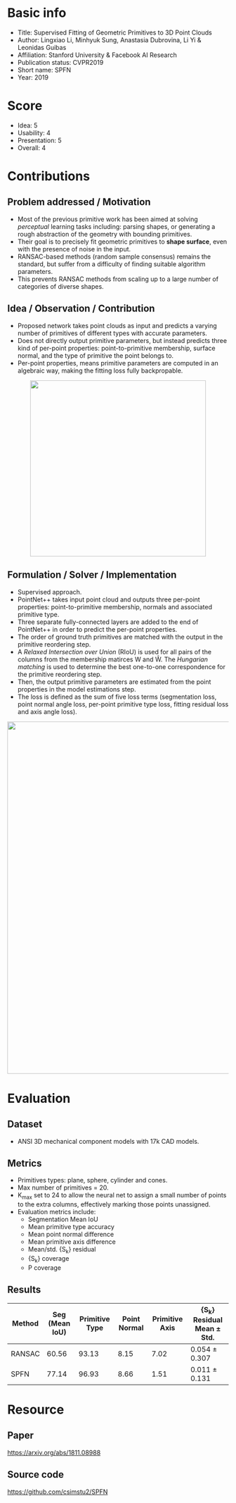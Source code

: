 # Basic info
- Title: Supervised Fitting of Geometric Primitives to 3D Point Clouds
- Author: Lingxiao Li, Minhyuk Sung, Anastasia Dubrovina, Li Yi & Leonidas Guibas
- Affiliation: Stanford University & Facebook AI Research
- Publication status: CVPR2019
- Short name: SPFN
- Year: 2019

# Score
- Idea: 5
- Usability: 4
- Presentation: 5
- Overall: 4

# Contributions
## Problem addressed / Motivation
- Most of the previous primitive work has been aimed at solving *perceptual* learning tasks including: parsing shapes, or generating a rough abstraction of the geometry with bounding primitives.
- Their goal is to precisely fit geometric primitives to **shape surface**, even with the presence of noise in the input.
- RANSAC-based methods (random sample consensus) remains the standard, but suffer from a difficulty of finding suitable algorithm parameters.
- This prevents RANSAC methods from scaling up to a large number of categories of diverse shapes.

## Idea / Observation / Contribution
- Proposed network takes point clouds as input and predicts a varying number of primitives of different types with accurate parameters.
- Does not directly output primitive parameters, but instead predicts three kind of per-point properties: point-to-primitive membership, surface normal, and the type of primitive the point belongs to.
- Per-point properties, means primitive parameters are computed in an algebraic way, making the fitting loss fully backpropable.

<p align="center">
  <img src="https://github.com/AndrewColligan/Paper-Reading-Notes/blob/master/Notes/Imgs/SPFN_1.png" width=400>
</p>

## Formulation / Solver / Implementation
- Supervised approach.
- PointNet++ takes input point cloud and outputs three per-point properties: point-to-primitive membership, normals and associated primitive type.
- Three separate fully-connected layers are added to the end of PointNet++ in order to predict the per-point properties.
- The order of ground truth primitives are matched with the output in the primitive reordering step.
- A *Relaxed Intersection over Union* (RIoU) is used for all pairs of the columns from the membership matirces W and &Wcirc;. The *Hungarian matching* is used to determine the best one-to-one correspondence for the primitive reordering step.
- Then, the output primitive parameters are estimated from the point properties in the model estimations step.
- The loss is defined as the sum of five loss terms (segmentation loss, point normal angle loss, per-point primitive type loss, fitting residual loss and axis angle loss).

<p align="center">
  <img src="https://github.com/AndrewColligan/Paper-Reading-Notes/blob/master/Notes/Imgs/SPFN_2.png" width=800>
</p>

# Evaluation
## Dataset
- ANSI 3D mechanical component models with 17k CAD models.

## Metrics
- Primitives types: plane, sphere, cylinder and cones.
- Max number of primitives = 20.
- K<sub>max</sub> set to 24 to allow the neural net to assign a small number of points to the extra columns, effectively marking those points unassigned.
- Evaluation metrics include:
  - Segmentation Mean IoU
  - Mean primitive type accuracy
  - Mean point normal difference
  - Mean primitive axis difference
  - Mean/std. {S<sub>k</sub>} residual
  - {S<sub>k</sub>} coverage
  - P coverage

## Results
| Method | Seg (Mean IoU) | Primitive Type | Point Normal | Primitive Axis | {S<sub>k</sub>} Residual Mean &plusmn; Std. |
| ------ | -------------- | -------------- | ------------ | -------------- | -------------------------                   |
| RANSAC | 60.56          | 93.13          | 8.15         | 7.02           | 0.054 &plusmn; 0.307                        |
| SPFN   | 77.14          | 96.93          | 8.66         | 1.51           | 0.011 &plusmn; 0.131                        |
# Resource
## Paper
https://arxiv.org/abs/1811.08988

## Source code
https://github.com/csimstu2/SPFN
